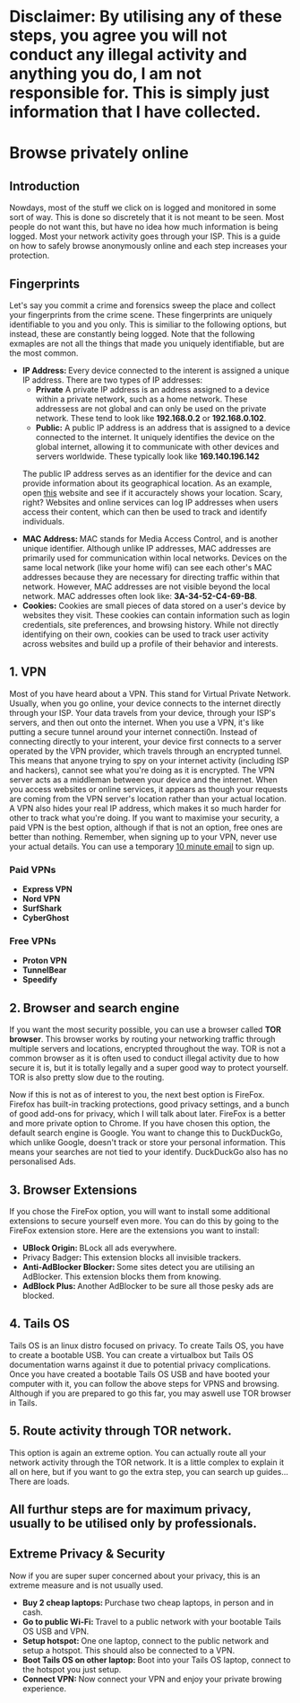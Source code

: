 <h1 color="red">Disclaimer: By utilising any of these steps, you agree you will not conduct any illegal activity and anything you do, I am not responsible for. This is simply just information that I have collected.</h1>

<h1>Browse privately online</h1>

<h2>Introduction</h2>
<p>Nowdays, most of the stuff we click on is logged and monitored in some sort of way. This is done so discretely that it is not meant to be seen. Most people do not want this, but have no idea how much information is being logged. Most your network activity goes through your ISP. This is a guide on how to safely browse anonymously online and each step increases your protection.</p>

<h2>Fingerprints</h2>
<p>Let's say you commit a crime and forensics sweep the place and collect your fingerprints from the crime scene. These fingerprints are uniquely identifiable to you and you only. This is similiar to the following options, but instead, these are constantly being logged. Note that the following exmaples are not all the things that made you uniquely identifiable, but are the most common.</p>
<ul>
  <li><b>IP Address: </b> Every device connected to the interent is assigned a unique IP address. There are two types of IP addresses:
    <ul>
      <li><b>Private</b> A private IP address is an address assigned to a device within a private network, such as a home network. These addressess are not global and can only be used on the private network. These tend to look like <b>192.168.0.2</b> or <b>192.168.0.102</b>.</li>
      <li><b>Public:</b> A public IP address is an address that is assigned to a device connected to the internet. It uniquely identifies the device on the global internet, allowing it to communicate with other devices and servers worldwide. These typically look like <b>169.140.196.142</b></li>
    </ul>

The public IP address serves as an identifier for the device and can provide information about its geographical location. As an example, open <a target="_blank" href="https://www.geolocation.com/">this</a> website and see if it accuractely shows your location. Scary, right? Websites and online services can log IP addresses when users access their content, which can then be used to track and identify individuals.</li>

<li><b>MAC Address: </b> MAC stands for Media Access Control, and is another unique identifier. Although unlike IP addresses, MAC addresses are primarily used for communication within local networks. Devices on the same local network (like your home wifi) can see each other's MAC addresses because they are necessary for directing traffic within that network. However, MAC addresses are not visible beyond the local network. MAC addresses often look like: <b>3A-34-52-C4-69-B8</b>.</li>

<li><b>Cookies:</b> Cookies are small pieces of data stored on a user's device by websites they visit. These cookies can contain information such as login credentials, site preferences, and browsing history. While not directly identifying on their own, cookies can be used to track user activity across websites and build up a profile of their behavior and interests.</li>
</ul>

<h2>1. VPN</h2>
<p>Most of you have heard about a VPN. This stand for Virtual Private Network. Usually, when you go online, your device connects to the internet directly through your ISP. Your data travels from your device, through your ISP's servers, and then out onto the internet. When you use a VPN, it's like putting a secure tunnel around your internet connecti0n. Instead of connecting directly to your interent, your device first connects to a server operated by the VPN provider, which travels through an encrypted tunnel. This means that anyone trying to spy on your internet activity (including ISP and hackers), cannot see what you're doing as it is encrypted. The VPN server acts as a middleman between your device and the internet. When you access websites or online services, it appears as though your requests are coming from the VPN server's location rather than your actual location. A VPN also hides your real IP address, which makes it so much harder for other to track what you're doing. If you want to maximise your security, a paid VPN is the best option, although if that is not an option, free ones are better than nothing. Remember, when signing up to your VPN, never use your actual details. You can use a temporary <a href="https://10minutemail.com/" target="_blank">10 minute email</a> to sign up.

  <h3>Paid VPNs</h3>
  <ul>
    <li><b>Express VPN</b></li>
    <li><b>Nord VPN</b></li>
    <li><b>SurfShark</b></li>
    <li><b>CyberGhost</b></li>
  </ul>

  <h3>Free VPNs</h3>
  <ul>
    <li><b>Proton VPN</b></li>
    <li><b>TunnelBear</b></li>
    <li><b>Speedify</b></li>
  </ul>
</p>

<h2>2. Browser and search engine</h2>
<p>If you want the most security possible, you can use a browser called <b>TOR browser</b>. This browser works by routing your networking traffic through multiple servers and locations, encrypted throughout the way. TOR is not a common browser as it is often used to conduct illegal activity due to how secure it is, but it is totally legally and a super good way to protect yourself. TOR is also pretty slow due to the routing.

Now if this is not as of interest to you, the next best option is FireFox. Firefox has built-in tracking protections, good privacy settings, and a bunch of good add-ons for privacy, which I will talk about later. FireFox is a better and more private option to Chrome. If you have chosen this option, the default search engine is Google. You want to change this to DuckDuckGo, which unlike Google, doesn't track or store your personal information. This means your searches are not tied to your identify. DuckDuckGo also has no personalised Ads.</p>

<h2>3. Browser Extensions</h2>
<p>If you chose the FireFox option, you will want to install some additional extensions to secure yourself even more. You can do this by going to the FireFox extension store. Here are the extensions you want to install:
  <ul>
    <li><b>UBlock Origin: </b>BLock all ads everywhere.</li>
    <li>Privacy Badger<b>: </b>This extension blocks all invisible trackers.</li>
    <li><b>Anti-AdBlocker Blocker: </b>Some sites detect you are utilising an AdBlocker. This extension blocks them from knowing.</li>
    <li><b>AdBlock Plus: </b>Another AdBlocker to be sure all those pesky ads are blocked.</li>
  </ul>
</p>

<h2>4. Tails OS</h2>
<p>Tails OS is an linux distro focused on privacy. To create Tails OS, you have to create a bootable USB. You can create a virtualbox but Tails OS documentation warns against it due to potential privacy complications. Once you have created a bootable Tails OS USB and have booted your computer with it, you can follow the above steps for VPNS and browsing. Although if you are prepared to go this far, you may aswell use TOR browser in Tails.</p>

<h2>5. Route activity through TOR network.</h2>
<p>This option is again an extreme option. You can actually route all your network activity through the TOR network. It is a little complex to explain it all on here, but if you want to go the extra step, you can search up guides... There are loads.</p>

<h2 color="red">All furthur steps are for maximum privacy, usually to be utilised only by professionals.</h2>

<h2>Extreme Privacy & Security</h2>
<p>Now if you are super super concerned about your privacy, this is an extreme measure and is not usually used.
  <ul>
    <li><b>Buy 2 cheap laptops: </b>Purchase two cheap laptops, in person and in cash.</li>
    <li><b>Go to public Wi-Fi: </b>Travel to a public network with your bootable Tails OS USB and VPN.</li>
    <li><b>Setup hotspot: </b>One one laptop, connect to the public network and setup a hotspot. This should also be connected to a VPN.</li>
    <li><b>Boot Tails OS on other laptop: </b>Boot into your Tails OS laptop, connect to the hotspot you just setup.</li>
    <li><b>Connect VPN: </b>Now connect your VPN and enjoy your private browing experience.</li>
  </ul>
</p>
